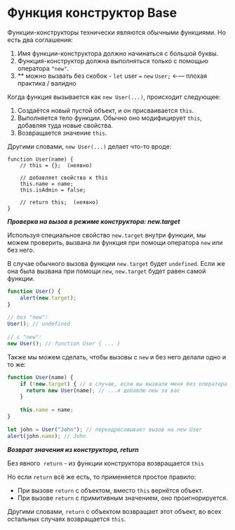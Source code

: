 # Функция конструктор Base

Функции-конструкторы технически являются обычными функциями. Но есть два соглашения:

1. Имя функции-конструктора должно начинаться с большой буквы.
2. Функция-конструктор должна выполняться только с помощью оператора `"new"`.
3. **  можно вызвать без скобок - `let` user `=` `new` `User;` ←— плохая практика / валидно

Когда функция вызывается как `new User(...)`, происходит следующее:

1. Создаётся новый пустой объект, и он присваивается `this`.
2. Выполняется тело функции. Обычно оно модифицирует `this`, добавляя туда новые свойства.
3. Возвращается значение `this`.

Другими словами, `new User(...)` делает что-то вроде:

```
function User(name) {
    // this = {};  (неявно)
  
    // добавляет свойства к this
    this.name = name;
    this.isAdmin = false;
  
    // return this;  (неявно)
}
```

***Проверка на вызов в режиме конструктора: new.target***

Используя специальное свойство `new.target` внутри функции, мы можем проверить, вызвана ли функция при помощи оператора `new` или без него.

В случае обычного вызова функции `new.target` будет `undefined`. Если же она была вызвана при помощи `new`, `new.target` будет равен самой функции.

```jsx
function User() {
    alert(new.target);
}
  
// без "new":
User(); // undefined
  
// с "new":
new User(); // function User { ... }
```

Также мы можем сделать, чтобы вызовы с `new` и без него делали одно и то же:

```jsx
function User(name) {
    if (!new.target) { // в случае, если вы вызвали меня без оператора new
      return new User(name); // ...я добавлю new за вас
    }
  
    this.name = name;
}
  
let john = User("John"); // переадресовывает вызов на new User
alert(john.name); // John
```

***Возврат значения из конструктора, return***

Без явного  `return` - из функции конструктора возвращается `this`

Но если `return` всё же есть, то применяется простое правило:

- При вызове `return` с объектом, вместо `this` вернётся объект.
- При вызове `return` с примитивным значением, оно проигнорируется.

Другими словами, `return` с объектом возвращает этот объект, во всех остальных случаях возвращается `this`.